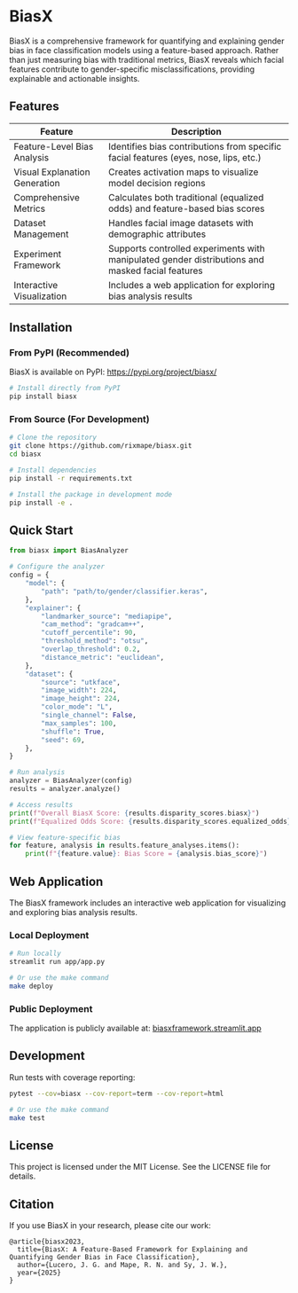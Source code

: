 # BiasX

BiasX is a comprehensive framework for quantifying and explaining gender bias in face classification models using a feature-based approach. Rather than just measuring bias with traditional metrics, BiasX reveals which facial features contribute to gender-specific misclassifications, providing explainable and actionable insights.

## Features

| **Feature**                   | **Description**                                                                                  |
| ----------------------------- | ------------------------------------------------------------------------------------------------ |
| Feature-Level Bias Analysis   | Identifies bias contributions from specific facial features (eyes, nose, lips, etc.)             |
| Visual Explanation Generation | Creates activation maps to visualize model decision regions                                      |
| Comprehensive Metrics         | Calculates both traditional (equalized odds) and feature-based bias scores                       |
| Dataset Management            | Handles facial image datasets with demographic attributes                                        |
| Experiment Framework          | Supports controlled experiments with manipulated gender distributions and masked facial features |
| Interactive Visualization     | Includes a web application for exploring bias analysis results                                   |

## Installation

### From PyPI (Recommended)

BiasX is available on PyPI: <https://pypi.org/project/biasx/>

```bash
# Install directly from PyPI
pip install biasx
```

### From Source (For Development)

```bash
# Clone the repository
git clone https://github.com/rixmape/biasx.git
cd biasx

# Install dependencies
pip install -r requirements.txt

# Install the package in development mode
pip install -e .
```

## Quick Start

```python
from biasx import BiasAnalyzer

# Configure the analyzer
config = {
    "model": {
        "path": "path/to/gender/classifier.keras",
    },
    "explainer": {
        "landmarker_source": "mediapipe",
        "cam_method": "gradcam++",
        "cutoff_percentile": 90,
        "threshold_method": "otsu",
        "overlap_threshold": 0.2,
        "distance_metric": "euclidean",
    },
    "dataset": {
        "source": "utkface",
        "image_width": 224,
        "image_height": 224,
        "color_mode": "L",
        "single_channel": False,
        "max_samples": 100,
        "shuffle": True,
        "seed": 69,
    },
}

# Run analysis
analyzer = BiasAnalyzer(config)
results = analyzer.analyze()

# Access results
print(f"Overall BiasX Score: {results.disparity_scores.biasx}")
print(f"Equalized Odds Score: {results.disparity_scores.equalized_odds}")

# View feature-specific bias
for feature, analysis in results.feature_analyses.items():
    print(f"{feature.value}: Bias Score = {analysis.bias_score}")
```

## Web Application

The BiasX framework includes an interactive web application for visualizing and exploring bias analysis results.

### Local Deployment

```bash
# Run locally
streamlit run app/app.py

# Or use the make command
make deploy
```

### Public Deployment

The application is publicly available at: [biasxframework.streamlit.app](https://biasxframework.streamlit.app/)

## Development

Run tests with coverage reporting:

```bash
pytest --cov=biasx --cov-report=term --cov-report=html

# Or use the make command
make test
```

## License

This project is licensed under the MIT License. See the LICENSE file for details.

## Citation

If you use BiasX in your research, please cite our work:

```plaintext
@article{biasx2023,
  title={BiasX: A Feature-Based Framework for Explaining and Quantifying Gender Bias in Face Classification},
  author={Lucero, J. G. and Mape, R. N. and Sy, J. W.},
  year={2025}
}
```
